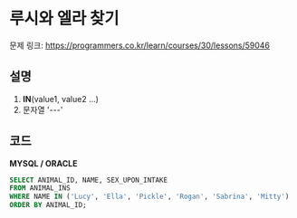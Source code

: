 # 루시와 엘라 찾기

문제 링크: https://programmers.co.kr/learn/courses/30/lessons/59046

## 설명

1) **IN**(value1, value2 ...)<br>
2) 문자열 '---'


## 코드

**MYSQL / ORACLE**

```sql
SELECT ANIMAL_ID, NAME, SEX_UPON_INTAKE
FROM ANIMAL_INS
WHERE NAME IN ('Lucy', 'Ella', 'Pickle', 'Rogan', 'Sabrina', 'Mitty')
ORDER BY ANIMAL_ID;
```
